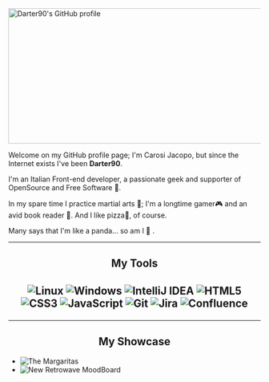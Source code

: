 <img src="./DALL·E 2023-03-31 18.30.34 - Pixel art forest landscape.png" alt="Darter90's GitHub profile" width="1920" height="270"/>

Welcome on my GitHub profile page; I'm Carosi Jacopo, but since the Internet exists I've been <strong>Darter90</strong>.</br>

I'm an Italian Front-end developer, a passionate geek and supporter of OpenSource and Free Software :penguin:.</br>

In my spare time I practice martial arts :martial_arts_uniform:; I'm a longtime gamer:video_game: and an avid book reader :book:. And I like pizza:pizza:, of course.</br>

Many says that I'm like a panda... so am I :panda_face: .

---

<div align=center>

<h2 align=center>My Tools<h2>

![Linux](https://img.shields.io/badge/Linux-FCC624?style=for-the-badge&logo=linux&logoColor=black)
![Windows](https://img.shields.io/badge/Windows-0078D6?style=for-the-badge&logo=windows&logoColor=white)
![IntelliJ IDEA](https://img.shields.io/badge/IntelliJIDEA-000000.svg?style=for-the-badge&logo=intellij-idea&logoColor=white)
![HTML5](https://img.shields.io/badge/html5-%23E34F26.svg?style=for-the-badge&logo=html5&logoColor=white)
![CSS3](https://img.shields.io/badge/css3-%231572B6.svg?style=for-the-badge&logo=css3&logoColor=white)
![JavaScript](https://img.shields.io/badge/javascript-%23323330.svg?style=for-the-badge&logo=javascript&logoColor=%23F7DF1E)
![Git](https://img.shields.io/badge/git-%23F05033.svg?style=for-the-badge&logo=git&logoColor=white)
![Jira](https://img.shields.io/badge/jira-%230A0FFF.svg?style=for-the-badge&logo=jira&logoColor=white)
![Confluence](https://img.shields.io/badge/confluence-%23172BF4.svg?style=for-the-badge&logo=confluence&logoColor=white)

</div>

---
<div align=center>
<h2>My Showcase</h2>
</div>
  
- ![The Margaritas](https://n7m3v.csb.app/)</li>
- ![New Retrowave MoodBoard](https://3ydiv.csb.app/)

<!--
**Darter90/Darter90** is a ✨ _special_ ✨ repository because its `README.md` (this file) appears on your GitHub profile.
icons : https://github.com/Ileriayo/markdown-badges
stats : https://github.com/anuraghazra/github-readme-stats

Based upon: https://github.com/Federica129/Federica129
-->
